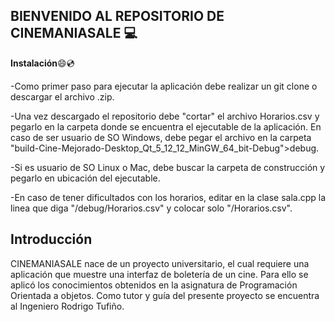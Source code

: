 ## BIENVENIDO AL REPOSITORIO DE CINEMANIASALE :computer:
**Instalación**:smile::cd:

-Como primer paso para ejecutar la aplicación debe realizar un git clone o descargar el archivo .zip.

-Una vez descargado el repositorio debe "cortar" el archivo Horarios.csv y pegarlo en la carpeta donde se encuentra el ejecutable de la aplicación. En caso de ser usuario de SO Windows, debe pegar el archivo en la carpeta "build-Cine-Mejorado-Desktop_Qt_5_12_12_MinGW_64_bit-Debug">debug.

-Si es usuario de SO Linux o Mac, debe buscar la carpeta de construcción y pegarlo en ubicación del ejecutable.

-En caso de tener dificultados con los horarios, editar en la clase sala.cpp la linea que diga "/debug/Horarios.csv" y colocar solo "/Horarios.csv".

## Introducción
CINEMANIASALE nace de un proyecto universitario, el cual requiere una aplicación que muestre una interfaz de boletería de un cine. Para ello se aplicó los conocimientos obtenidos en la asignatura de Programación Orientada a objetos. Como tutor y guía del presente proyecto se encuentra al Ingeniero Rodrigo Tufiño.
